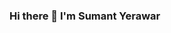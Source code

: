 ### Hi there 👋 I'm Sumant Yerawar

<!--
**SumantYerawar/SumantYerawar** is a ✨ _special_ ✨ repository because its `README.md` (this file) appears on your GitHub profile.

Here are some ideas to get you started:

- 🔭 I’m currently working on ...
- 🌱 I’m currently learning MERN stack
- 👯 I’m looking to collaborate on Android Development
- 🤔 I’m looking for help with ...
- 💬 Ask me about Android
- 📫 How to reach me: Linkedin https://www.linkedin.com/in/sumant-yerawar-a64020149/
- 😄 Pronouns: ...
- ⚡ Fun fact: ...
-->
